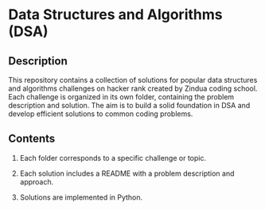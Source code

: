 # Data Structures and Algorithms (DSA) 

## Description

This repository contains a collection of solutions for popular data structures and algorithms challenges on hacker rank created by Zindua coding school. Each challenge is organized in its own folder, containing the problem description and solution. The aim is to build a solid foundation in DSA and develop efficient solutions to common coding problems.

## Contents

1. Each folder corresponds to a specific challenge or topic.
   
2. Each solution includes a README with a problem description and approach.
   
3. Solutions are implemented in Python.
